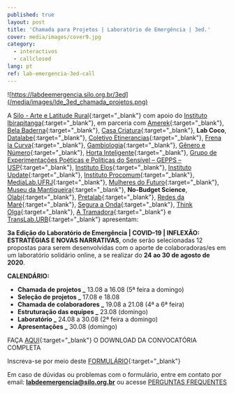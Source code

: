 ```yaml
---
published: true
layout: post
title: 'Chamada para Projetos | Laboratório de Emergência | 3ed.'
cover: media/images/cover9.jpg
category:
  - interactivos
  - callclosed
lang: pt
ref: lab-emergencia-3ed-call
---
```



![https://labdeemergencia.silo.org.br/3ed](/media/images/lde_3ed_chamada_projetos.png)

A [Silo - Arte e Latitude Rural](https://silo.org.br/){:target="_blank"} com apoio do [Instituto Ibirapitanga](https://www.ibirapitanga.org.br/){:target="_blank"}, em parceria com [Amerek](https://twitter.com/amerek_ufmg){:target="_blank"}, [Bela Baderna](http://belabaderna.com.br/){:target="_blank"}, [Casa Criatura](https://www.instagram.com/casacriatura/){:target="_blank"}, **Lab Coco**, [Datalabe](https://datalabe.org/){:target="_blank"}, [Coletivo Etinerancias](https://www.instagram.com/etinerancias){:target="_blank"}, [Frena la Curva](https://frenalacurva.net/){:target="_blank"}, [Gambiologia](http://www.gambiologia.net/blog/){:target="_blank"}, [Gênero e Número](http://www.generonumero.media/){:target="_blank"}, [Horta Inteligente](https://hortainteligente.wixsite.com/hortainteligente){:target="_blank"}, [Grupo de Experimentações Poéticas e Políticas do Sensível – GEPPS – USP](https://www.gepps.com.br){:target="_blank"}, [Instituto Elos](https://institutoelos.org/){:target="_blank"}, [Instituto Update](https://www.institutoupdate.org.br/){:target="_blank"}, [Instituto Procomum](https://www.procomum.org/){:target="_blank"}, [MediaLab.UFRJ](href="http://medialabufrj.net/"){:target="_blank"}, [Mulheres do Futuro](https://www.instagram.com/mulheresdofuturopa/){:target="_blank"}, [Museu da Mantiqueira](https://museudamantiqueira.com.br/){:target="_blank"}, **No-Budget Science**, [Olabi](https://www.olabi.org.br){:target="_blank"}, [Pretalab](https://www.pretalab.com/){:target="_blank"}, [Redes da Maré](http://www.redesdamare.org.br/){:target="_blank"}, [Segura a Onda](https://seguraaonda.com.br/){:target="_blank"}, [Think Olga](https://www.thinkolga.com/){:target="_blank"}, [A Tramadora](https://www.tramadora.net/){:target="_blank"} e [TransLab.URB](https://translaburb.cc/){:target="_blank"} apresentam:


**3a Edição do Laboratório de Emergência \| COVID–19 \| INFLEXÃO: ESTRATÉGIAS E NOVAS NARRATIVAS**, onde serão selecionadas 12 propostas para serem desenvolvidas com o aporte de colaboradoras/es em um laboratório solidário online, a se realizar do **24 ao 30 de agosto de 2020**.

**CALENDÁRIO:**
  
* **Chamada de projetos      _** 13.08 a 16.08 (5ª feira a domingo)
* **Seleção de projetos      _** 17.08 e 18.08
* **Chamada de colaboradores _** 19.08 a 21.08 (4ª a 6ª feira)
* **Estruturação das equipes _** 23.08 (domingo)
* **Laboratório              _** 24.08 a 30.08 (2ª feira a domingo)
* **Apresentações            _** 30.08 (domingo)



FAÇA [AQUI](https://labdeemergencia.silo.org.br/3ed/media/docs/PT_PROJETOS_CHAMADA_LAB_DE_EMERGENCIA.pdf){:target="_blank"} O DOWNLOAD DA CONVOCATÓRIA COMPLETA


Inscreva-se por meio deste [FORMULÁRIO](https://forms.gle/dRvbwmcL9kHfyxiPA){:target="_blank"}


Em caso de dúvidas ou problemas com o formulário, entre em contato por email:  **labdeemergencia@silo.org.br** 
ou acesse [PERGUNTAS FREQUENTES](https://labdeemergencia.silo.org.br/3ed/pt/dicas/perguntas-frequentes)

